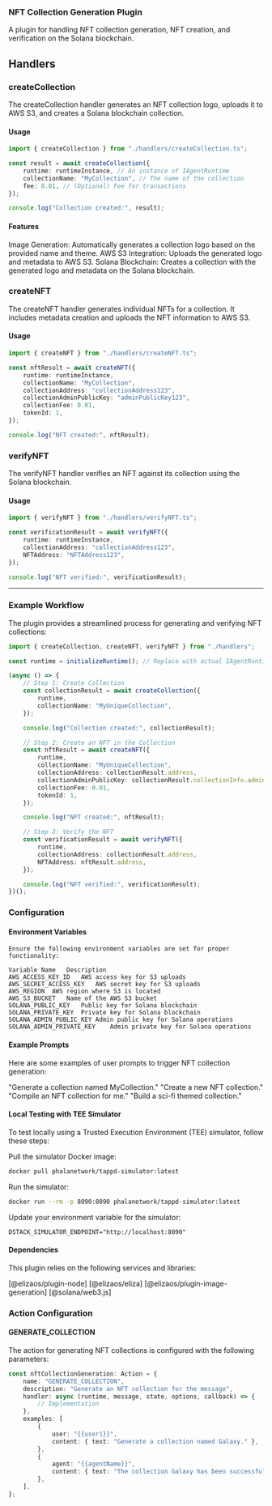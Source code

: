 ### NFT Collection Generation Plugin

A plugin for handling NFT collection generation, NFT creation, and verification on the Solana blockchain.

## Handlers

### createCollection
The createCollection handler generates an NFT collection logo, uploads it to AWS S3, and creates a Solana blockchain collection.

#### Usage
```typescript
import { createCollection } from "./handlers/createCollection.ts";

const result = await createCollection({
    runtime: runtimeInstance, // An instance of IAgentRuntime
    collectionName: "MyCollection", // The name of the collection
    fee: 0.01, // (Optional) Fee for transactions
});

console.log("Collection created:", result);
```

#### Features

Image Generation: Automatically generates a collection logo based on the provided name and theme.
AWS S3 Integration: Uploads the generated logo and metadata to AWS S3.
Solana Blockchain: Creates a collection with the generated logo and metadata on the Solana blockchain.
### createNFT
The createNFT handler generates individual NFTs for a collection. It includes metadata creation and uploads the NFT information to AWS S3.

#### Usage

```typescript
import { createNFT } from "./handlers/createNFT.ts";

const nftResult = await createNFT({
    runtime: runtimeInstance,
    collectionName: "MyCollection",
    collectionAddress: "collectionAddress123",
    collectionAdminPublicKey: "adminPublicKey123",
    collectionFee: 0.01,
    tokenId: 1,
});

console.log("NFT created:", nftResult);
```

### verifyNFT

The verifyNFT handler verifies an NFT against its collection using the Solana blockchain.

#### Usage

```typescript
import { verifyNFT } from "./handlers/verifyNFT.ts";

const verificationResult = await verifyNFT({
    runtime: runtimeInstance,
    collectionAddress: "collectionAddress123",
    NFTAddress: "NFTAddress123",
});

console.log("NFT verified:", verificationResult);
````
---

### Example Workflow

The plugin provides a streamlined process for generating and verifying NFT collections:

```typescript
import { createCollection, createNFT, verifyNFT } from "./handlers";

const runtime = initializeRuntime(); // Replace with actual IAgentRuntime initialization

(async () => {
    // Step 1: Create Collection
    const collectionResult = await createCollection({
        runtime,
        collectionName: "MyUniqueCollection",
    });

    console.log("Collection created:", collectionResult);

    // Step 2: Create an NFT in the Collection
    const nftResult = await createNFT({
        runtime,
        collectionName: "MyUniqueCollection",
        collectionAddress: collectionResult.address,
        collectionAdminPublicKey: collectionResult.collectionInfo.adminPublicKey,
        collectionFee: 0.01,
        tokenId: 1,
    });

    console.log("NFT created:", nftResult);

    // Step 3: Verify the NFT
    const verificationResult = await verifyNFT({
        runtime,
        collectionAddress: collectionResult.address,
        NFTAddress: nftResult.address,
    });

    console.log("NFT verified:", verificationResult);
})();
```

### Configuration

#### Environment Variables
```
Ensure the following environment variables are set for proper functionality:

Variable Name	Description
AWS_ACCESS_KEY_ID	AWS access key for S3 uploads
AWS_SECRET_ACCESS_KEY	AWS secret key for S3 uploads
AWS_REGION	AWS region where S3 is located
AWS_S3_BUCKET	Name of the AWS S3 bucket
SOLANA_PUBLIC_KEY	Public key for Solana blockchain
SOLANA_PRIVATE_KEY	Private key for Solana blockchain
SOLANA_ADMIN_PUBLIC_KEY	Admin public key for Solana operations
SOLANA_ADMIN_PRIVATE_KEY	Admin private key for Solana operations
```
#### Example Prompts

Here are some examples of user prompts to trigger NFT collection generation:

"Generate a collection named MyCollection."
"Create a new NFT collection."
"Compile an NFT collection for me."
"Build a sci-fi themed collection."


#### Local Testing with TEE Simulator

To test locally using a Trusted Execution Environment (TEE) simulator, follow these steps:

Pull the simulator Docker image:
``` bash
docker pull phalanetwork/tappd-simulator:latest
```
Run the simulator:

``` bash
docker run --rm -p 8090:8090 phalanetwork/tappd-simulator:latest
```
Update your environment variable for the simulator:

```env
DSTACK_SIMULATOR_ENDPOINT="http://localhost:8090"
```

#### Dependencies

This plugin relies on the following services and libraries:

[@elizaos/plugin-node]
[@elizaos/eliza]
[@elizaos/plugin-image-generation]
[@solana/web3.js]

### Action Configuration

#### GENERATE_COLLECTION
The action for generating NFT collections is configured with the following parameters:

```typescript
const nftCollectionGeneration: Action = {
    name: "GENERATE_COLLECTION",
    description: "Generate an NFT collection for the message",
    handler: async (runtime, message, state, options, callback) => {
        // Implementation
    },
    examples: [
        {
            user: "{{user1}}",
            content: { text: "Generate a collection named Galaxy." },
        },
        {
            agent: "{{agentName}}",
            content: { text: "The collection Galaxy has been successfully created." },
        },
    ],
};
```
